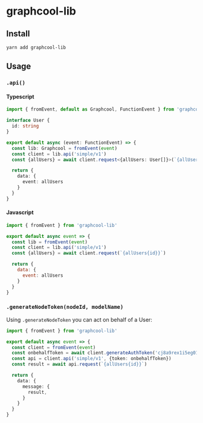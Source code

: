# graphcool-lib

## Install

```sh
yarn add graphcool-lib
```

## Usage

### `.api()`
#### Typescript
```ts
import { fromEvent, default as Graphcool, FunctionEvent } from 'graphcool-lib'

interface User {
  id: string
}

export default async (event: FunctionEvent) => {
  const lib: Graphcool = fromEvent(event)
  const client = lib.api('simple/v1')
  const {allUsers} = await client.request<{allUsers: User[]}>(`{allUsers{id}}`)

  return {
    data: {
      event: allUsers
    }
  }
}
```
#### Javascript
```js
import { fromEvent } from 'graphcool-lib'

export default async event => {
  const lib = fromEvent(event)
  const client = lib.api('simple/v1')
  const {allUsers} = await client.request(`{allUsers{id}}`)

  return {
    data: {
      event: allUsers
    }
  }
}

```

### `.generateNodeToken(nodeId, modelName)`
Using `.generateNodeToken` you can act on behalf of a User:
```ts
import { fromEvent } from 'graphcool-lib'

export default async event => {
  const client = fromEvent(event)
  const onbehalfToken = await client.generateAuthToken('cj8a9rex1i5eg0170k116mfme', 'User')
  const api = client.api('simple/v1', {token: onbehalfToken})
  const result = await api.request(`{allUsers{id}}`)

  return {
    data: {
      message: {
        result,
      }
    }
  }
}
```

